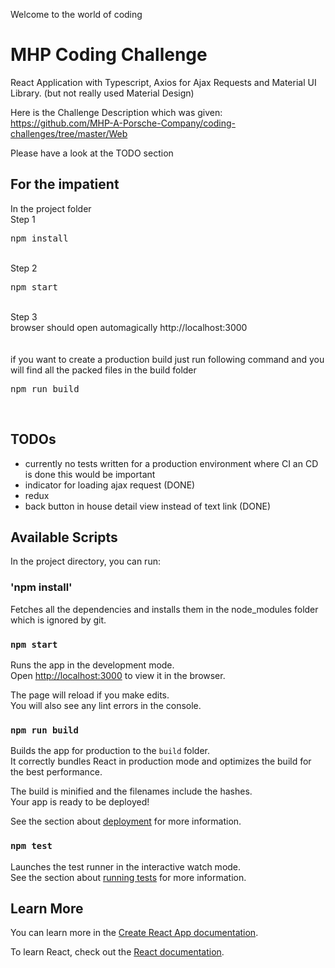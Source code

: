 Welcome to the world of coding

# MHP Coding Challenge

React Application with Typescript, Axios for Ajax Requests and Material UI Library. (but not really used Material Design)

Here is the Challenge Description which was given:<br/>
https://github.com/MHP-A-Porsche-Company/coding-challenges/tree/master/Web

Please have a look at the TODO section

## For the impatient

In the project folder <br/>
Step 1 <pre>npm install</pre> <br/>
Step 2 <pre>npm start</pre> <br/>
Step 3 <br/>
browser should open automagically http://localhost:3000 <br/>
<br/>
<br/>
if you want to create a production build just run following command and you will find all the packed files in the build folder<br/>
<pre>npm run build </pre><br/>


## TODOs
- currently no tests written for a production environment where CI an CD is done this would be important
- indicator for loading ajax request (DONE)
- redux
- back button in house detail view instead of text link (DONE)


## Available Scripts

In the project directory, you can run:

### 'npm install'

Fetches all the dependencies and installs them in the node_modules folder which is ignored by git.

### `npm start`

Runs the app in the development mode.<br />
Open [http://localhost:3000](http://localhost:3000) to view it in the browser.

The page will reload if you make edits.<br />
You will also see any lint errors in the console.

### `npm run build`

Builds the app for production to the `build` folder.<br />
It correctly bundles React in production mode and optimizes the build for the best performance.

The build is minified and the filenames include the hashes.<br />
Your app is ready to be deployed!

See the section about [deployment](https://facebook.github.io/create-react-app/docs/deployment) for more information.


### `npm test`

Launches the test runner in the interactive watch mode.<br />
See the section about [running tests](https://facebook.github.io/create-react-app/docs/running-tests) for more information.


## Learn More

You can learn more in the [Create React App documentation](https://facebook.github.io/create-react-app/docs/getting-started).

To learn React, check out the [React documentation](https://reactjs.org/).
